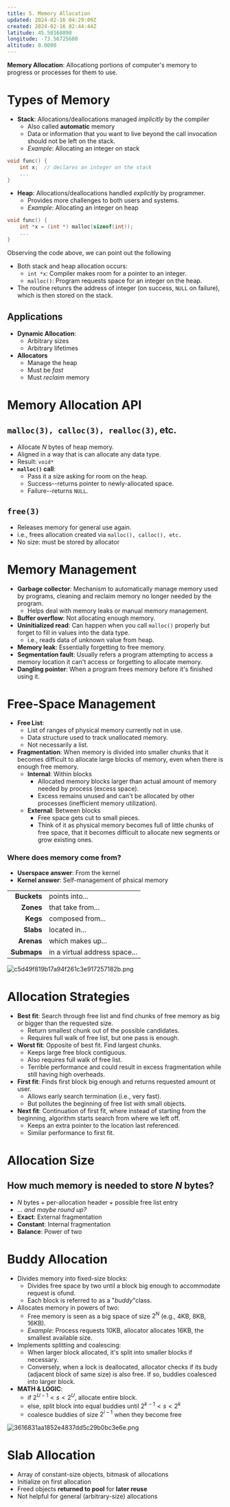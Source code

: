 ```yaml
---
title: 5. Memory Allocation
updated: 2024-02-16 04:29:09Z
created: 2024-02-16 02:44:44Z
latitude: 45.50168890
longitude: -73.56725600
altitude: 0.0000
---
```


**Memory Allocation**: Allocationg portions of computer's memory to progress or processes for them to use.

# Types of Memory
- **Stack**: Allocations/deallocations managed *implicitly* by the compiler
	- Also called **automatic** memory
	- Data or information that you want to live beyond the call invocation should not be left on the stack.
	- *Example*: Allocating an integer on stack
```c
void func() {
	int x;	// declares an integer on the stack
	...
}
```
- **Heap**: Allocations/deallocations handled *explicitly* by programmer.
	- Provides more challenges to both users and systems.
	- *Example*: Allocating an integer on heap
```c
void func() {
	int *x = (int *) malloc(sizeof(int));
	...
}
```
Observing the code above, we can point out the following
- Both stack and heap allocation occurs:
	- `int *x`: Compiler makes room for a pointer to an integer.
	- `malloc()`: Program requests space for an integer on the heap.
- The routine retunrs the address of integer (on success, `NULL` on failure), which is then stored on the stack.

## Applications
- **Dynamic Allocation**:
	- Arbitrary sizes
	- Arbitrary lifetimes
- **Allocators**
	- Manage the heap
	- Must be *fast*
	- Must *reclaim* memory

# Memory Allocation API
## `malloc(3), calloc(3), realloc(3)`, etc.
- Allocate $N$ bytes of heap memory.
- Aligned in a way that is can allocate any data type.
- Result: `void*`
- **`malloc()` call**:
	- Pass it a size asking for room on the heap.
	- Success--returns pointer to newly-allocated space.
	- Failure--returns `NULL`.

## `free(3)`
- Releases memory for general use again.
- i.e., frees allocation created via `malloc(), calloc(), etc.`
- No size: must be stored by allocator

# Memory Management
- **Garbage collector**: Mechanism to automatically manage memory used by programs, cleaning and reclaim memory no longer needed by the program.
	- Helps deal with memory leaks or manual memory management.
- **Buffer overflow**: Not allocating enough memory.
- **Uninitialized read**: Can happen when you call `malloc()` properly but forget to fill in values into the data type.
	- i.e., reads data of unknown value from heap.
- **Memory leak**: Essentially forgetting to free memory.
- **Segmentation fault**: Usually refers a program attempting to access a memory location it can't access or forgetting to allocate memory.
- **Dangling pointer**: When a program frees memory before it's finished using it.

# Free-Space Management
- **Free List**:
	- List of ranges of physical memory currently not in use.
	- Data structure used to track unallocated memory.
	- Not necessarily a list.
- **Fragmentation**: When memory is divided into smaller chunks that it becomes difficult to allocate large blocks of memory, even when there is enough free memory.
	- **Internal**: Within blocks
		- Allocated memory blocks larger than actual amount of memory needed by process (excess space).
		- Excess remains unused and can't be allocated by other processes (inefficient memory utilization).
	- **External**: Between blocks
		- Free space gets cut to small pieces.
		- Think of it as physical memory becomes full of little chunks of free space, that it becomes difficult to allocate new segments or grow existing ones.

### Where does memory come from?
- **Userspace answer**: From the kernel
- **Kernel answer**: Self-management of phsical memory

|             |                               |
|------------:|-------------------------------|
| **Buckets** | points into...                |
|   **Zones** | that take from...             |
|    **Kegs** | composed from...              |
|   **Slabs** | located in...                 |
|  **Arenas** | which makes up...             |
| **Submaps** | in a virtual address space... |

![c5d49f819b17a94f261c3e917257182b.png](/_resources/c5d49f819b17a94f261c3e917257182b.png)

# Allocation Strategies
- **Best fit**: Search through free list and find chunks of free memory as big or bigger than the requested size.
	- Return smallest chunk out of the possible candidates.
	- Requires full walk of free list, but one pass is enough.
- **Worst fit**: Opposite of best fit. Find largest chunks.
	- Keeps large free block contiguous.
	- Also requires full walk of free list.
	- Terrible performance and could result in excess fragmentation while still having high overheads.
- **First fit**: Finds first block big enough and returns requested amount ot user.
	- Allows early search termination (i.e., very fast).
	- But pollutes the beginning of free list with small objects.
- **Next fit**: Continuation of first fit, where instead of starting from the beginning, algorithm starts search from where we left off.
	- Keeps an extra pointer to the location last referenced.
	- Similar performance to first fit.

# Allocation Size
## How much memory is needed to store $N$ bytes?
- $N$ bytes + per-allocation header + possible free list entry
- *... and maybe round up?*
- **Exact**: External fragmentation
- **Constant**: Internal fragmentation
- **Balance**: Power of two

# Buddy Allocation
- Divides memory into fixed-size blocks:
	- Divides free space by two until a block big enough to accommodate request is ofund.
	- Each block is referred to as a "*buddy*"class.
- Allocates memory in powers of two:
	- Free memory is seen as a big space of size $2^N$ (e.g., 4KB, 8KB, 16KB).
	- *Example*: Process requests 10KB, allocator allocates 16KB, the smallest available size.
- Implements splitting and coalescing:
	- When larger block allocated, it's split into smaller blocks if necessary.
	- Conversely, when a lock is deallocated, allocator checks if its budy (adjacent block of same size) is also free. If so, buddies coalesced into larger block.
- **MATH & LOGIC**:
	- if $2^{U-1}<s<2^U$, allocate entire block.
	- else, split block into equal buddies until $2^{k-1}<s<2^k$
	- coalesce buddies of size $2^{i-1}$ when they become free

![3616831aa1852e4837dd5c29b0bc3e6e.png](/_resources/3616831aa1852e4837dd5c29b0bc3e6e.png)

# Slab Allocation
- Array of constant-size objects, bitmask of allocations
- Initialize on first allocation
- Freed objects **returned to pool** for **later reuse**
- Not helpful for general (arbitrary-size) allocations